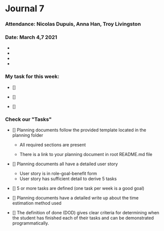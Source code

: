 
# Journal 7

### Attendance: Nicolas Dupuis, Anna Han, Troy Livingston
### Date: March 4,7  2021

  - 

  - 

  - 

  - 







### **My task for this week:**

 

- [] 

- []

- [] 


 ### **Check our "Tasks"**

 - [] Planning documents follow the provided template located in the planning folder

    - All required sections are present

    - There is a link to your planning document in root README.md file

 - [] Planning documents all have a detailed user story

    - User story is in role-goal-benefit form
    - User story has sufficient detail to derive 5 tasks


 - [] 5 or more tasks are defined (one task per week is a good goal)

 - [] Planning documents have a detailed write up about the time estimation method used

 - [] The definition of done (DOD) gives clear criteria for determining when the student has finished each of their tasks and can be demonstrated programmatically.
